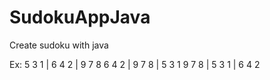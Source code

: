 # SudokuAppJava
Create sudoku with java 

Ex: 
  5  3  1  |  6  4  2  |  9  7  8 
  6  4  2  |  9  7  8  |  5  3  1 
  9  7  8  |  5  3  1  |  6  4  2 
